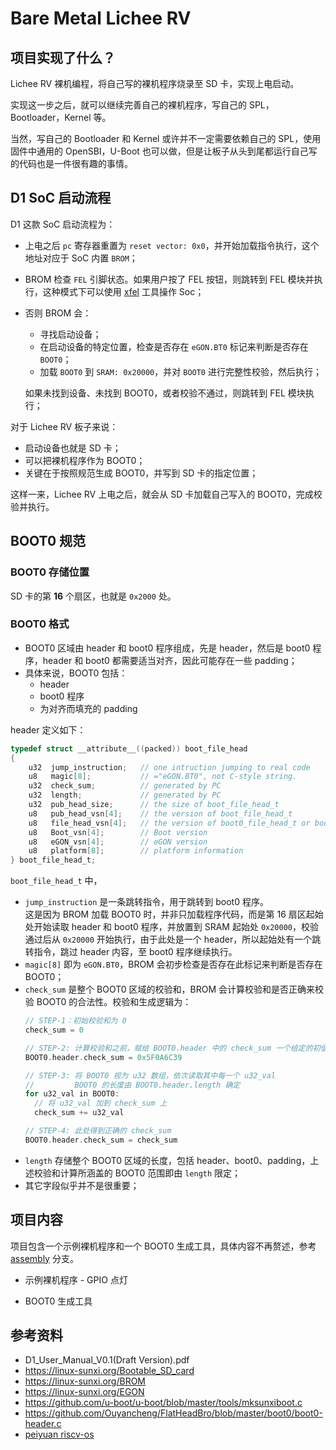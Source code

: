 # Bare Metal Lichee RV

## 项目实现了什么？

Lichee RV 裸机编程，将自己写的裸机程序烧录至 SD 卡，实现上电启动。

实现这一步之后，就可以继续完善自己的裸机程序，写自己的 SPL，Bootloader，Kernel 等。

当然，写自己的 Bootloader 和 Kernel 或许并不一定需要依赖自己的 SPL，使用固件中通用的 OpenSBI，U-Boot 也可以做，但是让板子从头到尾都运行自己写的代码也是一件很有趣的事情。


## D1 SoC 启动流程

D1 这款 SoC 启动流程为：  

- 上电之后 `pc` 寄存器重置为 `reset vector: 0x0`，并开始加载指令执行，这个地址对应于 SoC 内置 `BROM`；  
- BROM 检查 `FEL` 引脚状态。如果用户按了 FEL 按钮，则跳转到 FEL 模块并执行，这种模式下可以使用 [xfel](https://github.com/xboot/xfel) 工具操作 Soc；  
- 否则 BROM 会：
  - 寻找启动设备；  
  - 在启动设备的特定位置，检查是否存在 `eGON.BT0` 标记来判断是否存在 `BOOT0`；  
  - 加载 `BOOT0` 到 `SRAM: 0x20000`，并对 `BOOT0` 进行完整性校验，然后执行；  
  
  如果未找到设备、未找到 BOOT0，或者校验不通过，则跳转到 FEL 模块执行；  


对于 Lichee RV 板子来说：  
- 启动设备也就是 SD 卡；  
- 可以把裸机程序作为 BOOT0；  
- 关键在于按照规范生成 BOOT0，并写到 SD 卡的指定位置；  

这样一来，Lichee RV 上电之后，就会从 SD 卡加载自己写入的 BOOT0，完成校验并执行。  

## BOOT0 规范

### BOOT0 存储位置

SD 卡的第 **16** 个扇区，也就是 `0x2000` 处。  

### BOOT0 格式

- BOOT0 区域由 header 和 boot0 程序组成，先是 header，然后是 boot0 程序，header 和 boot0 都需要适当对齐，因此可能存在一些 padding；
- 具体来说，BOOT0 包括：
  - header  
  - boot0 程序  
  - 为对齐而填充的 padding  


header 定义如下：  

```c
typedef struct __attribute__((packed)) boot_file_head
{
	u32  jump_instruction;   // one intruction jumping to real code
	u8   magic[8];           // ="eGON.BT0", not C-style string.
	u32  check_sum;          // generated by PC
	u32  length;             // generated by PC
	u32  pub_head_size;      // the size of boot_file_head_t
	u8   pub_head_vsn[4];    // the version of boot_file_head_t
	u8   file_head_vsn[4];   // the version of boot0_file_head_t or boot1_file_head_t
	u8   Boot_vsn[4];        // Boot version
	u8   eGON_vsn[4];        // eGON version
	u8   platform[8];        // platform information
} boot_file_head_t;
```

`boot_file_head_t` 中，  
- `jump_instruction` 是一条跳转指令，用于跳转到 boot0 程序。  
  这是因为 BROM 加载 BOOT0 时，并非只加载程序代码，而是第 16 扇区起始处开始读取 header 和 boot0 程序，并放置到 SRAM 起始处 `0x20000`，校验通过后从 `0x20000` 开始执行，由于此处是一个 header，所以起始处有一个跳转指令，跳过 header 内容，至 boot0 程序继续执行。  
- `magic[8]` 即为 `eGON.BT0`，BROM 会初步检查是否存在此标记来判断是否存在 BOOT0；
- `check_sum` 是整个 BOOT0 区域的校验和，BROM 会计算校验和是否正确来校验 BOOT0 的合法性。校验和生成逻辑为：  
  ```c
  // STEP-1：初始校验和为 0
  check_sum = 0

  // STEP-2: 计算校验和之前，赋给 BOOT0.header 中的 check_sum 一个给定的初值
  BOOT0.header.check_sum = 0x5F0A6C39

  // STEP-3: 将 BOOT0 视为 u32 数组，依次读取其中每一个 u32_val
  //         BOOT0 的长度由 BOOT0.header.length 确定  
  for u32_val in BOOT0:
    // 将 u32_val 加到 check_sum 上
    check_sum += u32_val
  
  // STEP-4: 此处得到正确的 check_sum  
  BOOT0.header.check_sum = check_sum
  ```
- `length` 存储整个 BOOT0 区域的长度，包括 header、boot0、padding，上述校验和计算所涵盖的 BOOT0 范围即由 `length` 限定；  
- 其它字段似乎并不是很重要；  

## 项目内容  

项目包含一个示例裸机程序和一个 BOOT0 生成工具，具体内容不再赘述，参考 [assembly](https://github.com/peiyuanix/baremetal-lichee-rv/tree/assembly) 分支。

- 示例裸机程序 - GPIO 点灯  

- BOOT0 生成工具  


## 参考资料  
- D1_User_Manual_V0.1(Draft Version).pdf
- <https://linux-sunxi.org/Bootable_SD_card>
- <https://linux-sunxi.org/BROM>
- <https://linux-sunxi.org/EGON>
- <https://github.com/u-boot/u-boot/blob/master/tools/mksunxiboot.c>
- <https://github.com/Ouyancheng/FlatHeadBro/blob/master/boot0/boot0-header.c>
- [peiyuan riscv-os](https://github.com/peiyuanix/riscv-os)

